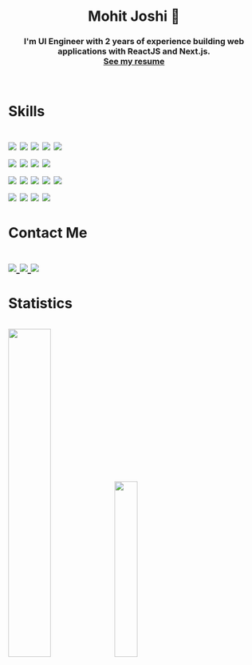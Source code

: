 <h1 align="center">
  Mohit Joshi 🌟
</h1>
<h3 align="center">
  I'm UI Engineer with 2 years of experience building web applications with ReactJS and Next.js.<br/> 
  <a href="https://iammohit.in/MOHIT_JOSHI_CV.pdf">See my resume</a>
</h3>
<br/>
<h1>
Skills<br /><br />
<img src="https://img.shields.io/badge/react-%2320232a.svg?style=for-the-badge&logo=react&logoColor=%2361DAFB" />
<img src="https://img.shields.io/badge/React_Native-20232A?style=for-the-badge&logo=react&logoColor=61DAFB" />
<img src="https://img.shields.io/badge/javascript-%23323330.svg?style=for-the-badge&logo=javascript&logoColor=%23F7DF1E" />
<img src="https://img.shields.io/badge/NextJS-black?style=for-the-badge&logo=next.js&logoColor=white" />
<img src="https://img.shields.io/badge/typescript-%23007ACC.svg?style=for-the-badge&logo=typescript&logoColor=white" /><br />
<img src="https://img.shields.io/badge/Node.js-43853D?style=for-the-badge&logo=node.js&logoColor=white" />
<img src="https://img.shields.io/badge/Express.js-404D59?style=for-the-badge&logo=express" />
<img src="https://img.shields.io/badge/MongoDB-4EA94B?style=for-the-badge&logo=mongodb&logoColor=white" />
<img src="https://img.shields.io/badge/redux-%23593d88.svg?style=for-the-badge&logo=redux&logoColor=white" /><br/>
<img src="https://img.shields.io/badge/Sass-CC6699?style=for-the-badge&logo=sass&logoColor=white" />
<img src="https://img.shields.io/badge/MUI-%230081CB.svg?style=for-the-badge&logo=mui&logoColor=white" />
<img src="https://img.shields.io/badge/tailwindcss-%2338B2AC.svg?style=for-the-badge&logo=tailwind-css&logoColor=white" />
<img src="https://img.shields.io/badge/css3-%231572B6.svg?style=for-the-badge&logo=css3&logoColor=white" />
<img src="https://img.shields.io/badge/html5-%23E34F26.svg?style=for-the-badge&logo=html5&logoColor=white" /><br/>
<img src="https://img.shields.io/badge/GIT-E44C30?style=for-the-badge&logo=git&logoColor=white" />
<img src="https://img.shields.io/badge/Bitbucket-0747a6?style=for-the-badge&logo=bitbucket&logoColor=white" />
<img src="https://img.shields.io/badge/GitLab-330F63?style=for-the-badge&logo=gitlab&logoColor=white" />
<img src="https://img.shields.io/badge/GitHub-100000?style=for-the-badge&logo=github&logoColor=white" /><br/>
<!-- <img src="https://img.shields.io/badge/Dart-0175C2?style=for-the-badge&logo=dart&logoColor=white" /> -->
<!-- <img src="https://img.shields.io/badge/Flutter-02569B?style=for-the-badge&logo=flutter&logoColor=white" /> -->
</h1>

<h1>
Contact Me<br /><br />
<a href="https://www.linkedin.com/in/withmohitjoshi">
<img src="https://img.shields.io/badge/LinkedIn-0077B5?style=for-the-badge&logo=linkedin&logoColor=white" />
</a>
<a href="mailto:workformohitjoshi@gmail.com">
<img src="https://img.shields.io/badge/Gmail-D14836?style=for-the-badge&logo=gmail&logoColor=white" />
</a>
<a href="https://www.instagram.com/flutter.web/">
<img src="https://img.shields.io/badge/Instagram-E4405F?style=for-the-badge&logo=instagram&logoColor=white" />
</a>
</a>
</h1>

<!-- <h1>
Github Stats<br />
<img src="https://github-readme-stats.vercel.app/api?username=withmohitjoshi&theme=dracula&show_icons=true&hide_border=false&count_private=true" />
<img src="https://github-readme-streak-stats.herokuapp.com/?user=withmohitjoshi&theme=dracula&hide_border=false" />
<br />
<img src="https://github-readme-stats.vercel.app/api/top-langs/?username=withmohitjoshi&theme=dracula&show_icons=true&hide_border=false&layout=compact" />
</h1>

<img src="https://leetcard.jacoblin.cool/withmohitjoshi" /> -->

<h1>
Statistics<br /><br />
<img src="https://leetcard.jacoblin.cool/withmohitjoshi?ext=activity" width="41%" />
<img src="https://github-readme-stats.vercel.app/api/top-langs/?username=withmohitjoshi&theme=dracula&show_icons=true&hide_border=false&layout=compact" width="30%"/>
<!-- <img src="https://github-readme-stats.vercel.app/api/top-langs/?username=withmohitjoshi&theme=dracula&show_icons=true&hide_border=false&layout=compact" /> -->
</h1>
